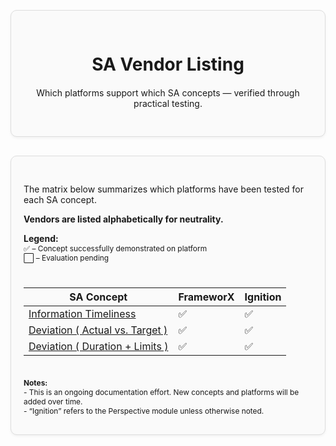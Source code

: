 <div style="border: 1px solid #ddd; border-radius: 10px; padding: 30px 20px; margin: 30px 0; background-color: #fafafa; box-shadow: 0 2px 4px rgba(0,0,0,0.05); text-align: center;">
  <div style="max-width: 600px; margin: 0 auto;">
    <h1 style="margin-bottom: 20px;">SA Vendor Listing</h1>
    <p>Which platforms support which SA concepts — verified through practical testing.</p>
  </div>
</div>

<div style="border: 1px solid #ddd; border-radius: 10px; padding: 30px 20px; margin: 30px 0; background-color: #fafafa; box-shadow: 0 2px 4px rgba(0,0,0,0.05);">

The matrix below summarizes which platforms have been tested for each SA concept.

**Vendors are listed alphabetically for neutrality.**

<div style="height:0.0px;"></div>

**Legend:**  
<span style="font-size: 0.85em;">✅ – Concept successfully demonstrated on platform</span>  
<span style="font-size: 0.85em;">⬜ – Evaluation pending</span>

<div style="height:10px;"></div>

| SA Concept | FrameworX | Ignition |
|--------------|-----------|----------|
| [Information Timeliness](../sa-principles/information-timeliness#use-case-for-platform-testing) | ✅ | ✅ |
| [Deviation ( Actual vs. Target )](../sa-principles/deviation#use-case-for-platform-testing-1) | ✅ | ✅ |
| [Deviation ( Duration + Limits )](../sa-principles/deviation#use-case-for-platform-testing-2) | ✅ | ✅ |


<div style="height:10px;"></div>

<div style="font-size: 0.85em; margin-top: 10px;">
  <strong>Notes:</strong><br>
  - This is an ongoing documentation effort. New concepts and platforms will be added over time.<br>
  - “Ignition” refers to the Perspective module unless otherwise noted.
</div>

</div>

